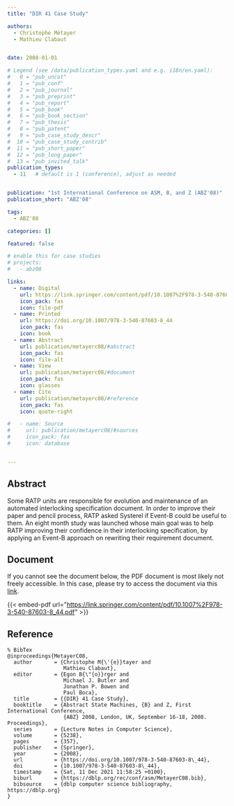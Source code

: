 ```yaml
---
title: "DIR 41 Case Study"

authors:
  - Christophe Métayer
  - Mathieu Clabaut


date: 2008-01-01

# Legend (see /data/publication_types.yaml and e.g. i18n/en.yaml): 
#   0 = "pub_uncat"
#   1 = "pub_conf"
#   2 = "pub_journal"
#   3 = "pub_preprint"
#   4 = "pub_report"
#   5 = "pub_book"
#   6 = "pub_book_section"
#   7 = "pub_thesis"
#   8 = "pub_patent"
#   9 = "pub_case_study_descr"
#  10 = "pub_case_study_contrib"
#  11 = "pub_short_paper"
#  12 = "pub_long_paper"
#  13 = "pub_invited_talk"
publication_types:
  - 11   # default is 1 (conference), adjust as needed


publication: "1st International Conference on ASM, B, and Z (ABZ'08)"
publication_short: "ABZ'08"

tags:
  - ABZ'08

categories: []

featured: false

# enable this for case studies
# projects:
#   - abz08

links:
  - name: Digital
    url: https://link.springer.com/content/pdf/10.1007%2F978-3-540-87603-8_44.pdf
    icon_pack: fas
    icon: file-pdf
  - name: Printed
    url: https://doi.org/10.1007/978-3-540-87603-8_44
    icon_pack: fas
    icon: book
  - name: Abstract
    url: publication/metayerc08/#abstract
    icon_pack: fas
    icon: file-alt
  - name: View
    url: publication/metayerc08/#document
    icon_pack: fas
    icon: glasses
  - name: Cite
    url: publication/metayerc08/#reference
    icon_pack: fas
    icon: quote-right

#   - name: Source
#     url: publication/metayerc08/#sources
#     icon_pack: fas
#     icon: database


---
```


## Abstract

Some RATP units are responsible for evolution and maintenance of an automated interlocking specification document. In order to improve their paper and pencil process, RATP asked Systerel if Event-B could be useful to them. An eight month study was launched whose main goal was to help RATP improving their confidence in their interlocking specification, by applying an Event-B approach on rewriting their requirement document.

## Document

If you cannot see the document below, the PDF document is most likely not freely accessible. In this case, please try to access the document via this <a href="https://link.springer.com/content/pdf/10.1007%2F978-3-540-87603-8_44.pdf">link</a>.

{{< embed-pdf url="https://link.springer.com/content/pdf/10.1007%2F978-3-540-87603-8_44.pdf" >}}

## Reference

```
% BibTex
@inproceedings{MetayerC08,
  author       = {Christophe M{\'{e}}tayer and
                  Mathieu Clabaut},
  editor       = {Egon B{\"{o}}rger and
                  Michael J. Butler and
                  Jonathan P. Bowen and
                  Paul Boca},
  title        = {{DIR} 41 Case Study},
  booktitle    = {Abstract State Machines, {B} and Z, First International Conference,
                  {ABZ} 2008, London, UK, September 16-18, 2008. Proceedings},
  series       = {Lecture Notes in Computer Science},
  volume       = {5238},
  pages        = {357},
  publisher    = {Springer},
  year         = {2008},
  url          = {https://doi.org/10.1007/978-3-540-87603-8\_44},
  doi          = {10.1007/978-3-540-87603-8\_44},
  timestamp    = {Sat, 11 Dec 2021 11:58:25 +0100},
  biburl       = {https://dblp.org/rec/conf/asm/MetayerC08.bib},
  bibsource    = {dblp computer science bibliography, https://dblp.org}
}


```

<!-- # add information for case study papers (if available)
## Sources

- **Used formal method:**
  [ASM](/method/asm)
- **Resources and tools:**
  Asmeta

For more information, please contact the <a href ="mailto:silvia.bonfanti@unibg.it;arcaini@nii.ac.jp;angelo.gargantini@unibg.it;scandurra@unibg.it;elvinia.riccobene@unimi.it">authors</a>-->

